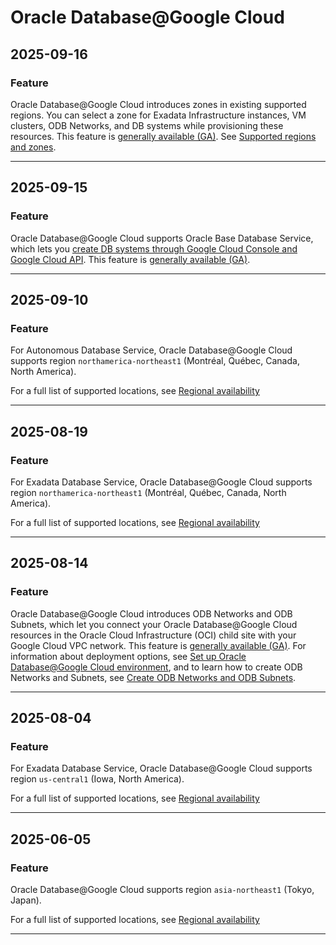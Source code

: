 # Oracle Database@Google Cloud

## 2025-09-16

### Feature

Oracle Database@Google Cloud introduces zones in existing supported regions. You can select a zone for Exadata Infrastructure instances, VM clusters, ODB Networks, and DB systems while provisioning these resources. This feature is [generally available (GA)](https://cloud.google.com/products#product-launch-stages). See [Supported regions and zones](https://cloud.google.com/oracle/database/docs/regions-and-zones).

---
## 2025-09-15

### Feature

Oracle Database@Google Cloud supports Oracle Base Database Service, which lets you [create DB systems through Google Cloud Console and Google Cloud API](https://cloud.google.com/oracle/database/docs/create-base-db-system). This feature is [generally available (GA)](https://cloud.google.com/products#product-launch-stages).

---
## 2025-09-10

### Feature

For Autonomous Database Service, Oracle Database@Google Cloud supports region `northamerica-northeast1` (Montréal, Québec, Canada, North America).

For a full list of supported locations, see [Regional availability](https://cloud.google.com/oracle/database/docs/available-configurations#regions)

---
## 2025-08-19

### Feature

For Exadata Database Service, Oracle Database@Google Cloud supports region `northamerica-northeast1` (Montréal, Québec, Canada, North America).

For a full list of supported locations, see [Regional availability](https://cloud.google.com/oracle/database/docs/available-configurations#regions)

---
## 2025-08-14

### Feature

Oracle Database@Google Cloud introduces ODB Networks and ODB Subnets, which let you connect your Oracle Database@Google Cloud resources in the Oracle Cloud Infrastructure (OCI) child site with your Google Cloud VPC network. This feature is [generally available (GA)](https://cloud.google.com/products#product-launch-stages). For information about deployment options, see [Set up Oracle Database@Google Cloud environment](https://cloud.google.com/oracle/database/docs/setup-oracle-database-environment), and to learn how to create ODB Networks and Subnets, see [Create ODB Networks and ODB Subnets](https://cloud.google.com/oracle/database/docs/create-odb-network).

---
## 2025-08-04

### Feature

For Exadata Database Service, Oracle Database@Google Cloud supports region `us-central1` (Iowa, North America).

For a full list of supported locations, see [Regional availability](https://cloud.google.com/oracle/database/docs/available-configurations#regions)

---
## 2025-06-05

### Feature

Oracle Database@Google Cloud supports region `asia-northeast1` (Tokyo, Japan).

For a full list of supported locations, see [Regional availability](https://cloud.google.com/oracle/database/docs/available-configurations#regions)

---
